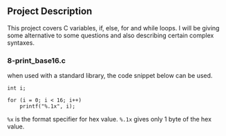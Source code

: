## Project Description
This project covers C variables, if, else, for and while loops. I will be giving some alternative to some questions and also describing certain complex syntaxes.

### 8-print_base16.c
when used with a standard library, the code snippet below can be used.

```
int i;

for (i = 0; i < 16; i++)
	printf("%.1x", i);
```

`%x` is the format specifier for hex value. `%.1x` gives only 1 byte of the hex value.

